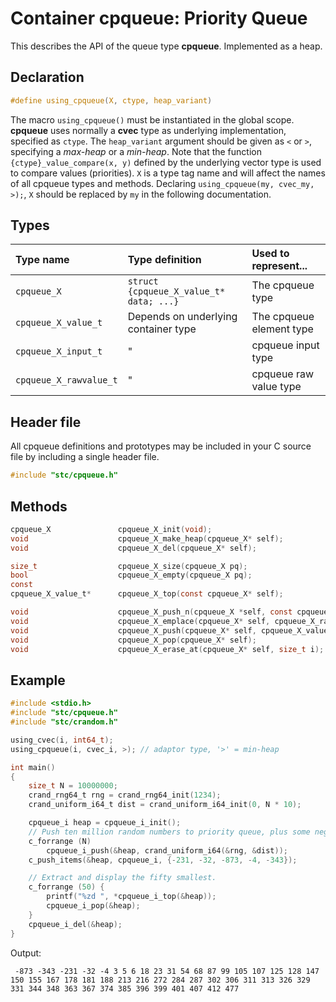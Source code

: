 # Container cpqueue: Priority Queue

This describes the API of the queue type **cpqueue**. Implemented as a heap.

## Declaration

```c
#define using_cpqueue(X, ctype, heap_variant)
```
The macro `using_cpqueue()` must be instantiated in the global scope.
**cpqueue** uses normally a **cvec** type as underlying implementation, specified as `ctype`.
The `heap_variant` argument should be given as `<` or `>`, specifying a *max-heap* or a *min-heap*.
Note that the function `{ctype}_value_compare(x, y)` defined by the underlying vector type is used to
compare values (priorities). `X` is a type tag name and will affect the names of all cpqueue types and methods.
Declaring `using_cpqueue(my, cvec_my, >);`, `X` should be replaced by `my` in the following documentation.

## Types

| Type name              | Type definition                         | Used to represent...      |
|:-----------------------|:----------------------------------------|:--------------------------|
| `cpqueue_X`            | `struct {cpqueue_X_value_t* data; ...}` | The cpqueue type          |
| `cpqueue_X_value_t`    | Depends on underlying container type    | The cpqueue element type  |
| `cpqueue_X_input_t`    |                   "                     | cpqueue input type        |
| `cpqueue_X_rawvalue_t` |                   "                     | cpqueue raw value type    |

## Header file

All cpqueue definitions and prototypes may be included in your C source file by including a single header file.

```c
#include "stc/cpqueue.h"
```

## Methods

```c
cpqueue_X               cpqueue_X_init(void);
void                    cpqueue_X_make_heap(cpqueue_X* self);
void                    cpqueue_X_del(cpqueue_X* self);

size_t                  cpqueue_X_size(cpqueue_X pq);
bool                    cpqueue_X_empty(cpqueue_X pq);
const
cpqueue_X_value_t*      cpqueue_X_top(const cpqueue_X* self);

void                    cpqueue_X_push_n(cpqueue_X *self, const cpqueue_X_input_t in[], size_t size);
void                    cpqueue_X_emplace(cpqueue_X* self, cpqueue_X_rawvalue_t raw);
void                    cpqueue_X_push(cpqueue_X* self, cpqueue_X_value_t value);
void                    cpqueue_X_pop(cpqueue_X* self);
void                    cpqueue_X_erase_at(cpqueue_X* self, size_t i);
```

## Example
```c
#include <stdio.h>
#include "stc/cpqueue.h"
#include "stc/crandom.h"

using_cvec(i, int64_t);
using_cpqueue(i, cvec_i, >); // adaptor type, '>' = min-heap

int main()
{
    size_t N = 10000000;
    crand_rng64_t rng = crand_rng64_init(1234);
    crand_uniform_i64_t dist = crand_uniform_i64_init(0, N * 10);

    cpqueue_i heap = cpqueue_i_init();
    // Push ten million random numbers to priority queue, plus some negative ones.
    c_forrange (N)
        cpqueue_i_push(&heap, crand_uniform_i64(&rng, &dist));
    c_push_items(&heap, cpqueue_i, {-231, -32, -873, -4, -343});

    // Extract and display the fifty smallest.
    c_forrange (50) {
        printf("%zd ", *cpqueue_i_top(&heap));
        cpqueue_i_pop(&heap);
    }
    cpqueue_i_del(&heap);
}
```
Output:
```
 -873 -343 -231 -32 -4 3 5 6 18 23 31 54 68 87 99 105 107 125 128 147 150 155 167 178 181 188 213 216 272 284 287 302 306 311 313 326 329 331 344 348 363 367 374 385 396 399 401 407 412 477
```